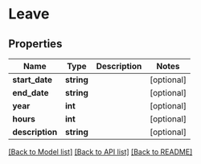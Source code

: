# Leave

## Properties

 Name            | Type       | Description | Notes      
-----------------|------------|-------------|------------
 **start_date**  | **string** |             | [optional] 
 **end_date**    | **string** |             | [optional] 
 **year**        | **int**    |             | [optional] 
 **hours**       | **int**    |             | [optional] 
 **description** | **string** |             | [optional] 

[[Back to Model list]](../../README.md#documentation-for-models) [[Back to API list]](../../README.md#documentation-for-api-endpoints) [[Back to README]](../../README.md)


